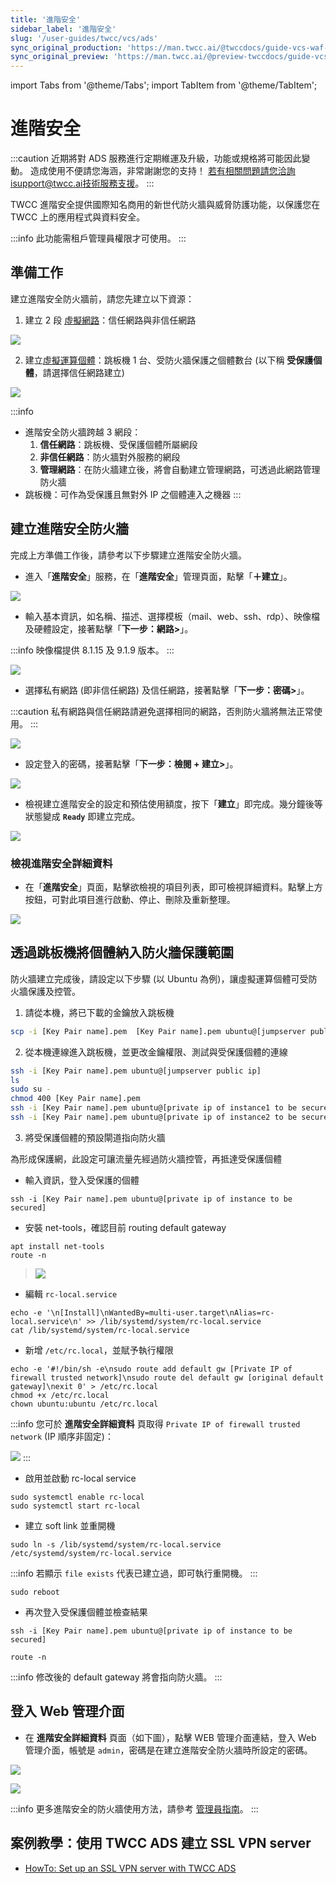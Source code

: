 ```yaml
---
title: '進階安全'
sidebar_label: '進階安全'
slug: '/user-guides/twcc/vcs/ads'
sync_original_production: 'https://man.twcc.ai/@twccdocs/guide-vcs-waf-zh'
sync_original_preview: 'https://man.twcc.ai/@preview-twccdocs/guide-vcs-waf-zh'
---
```


import Tabs from '@theme/Tabs';
import TabItem from '@theme/TabItem';

# 進階安全

:::caution
近期將對 ADS 服務進行定期維運及升級，功能或規格將可能因此變動。
造成使用不便請您海涵，非常謝謝您的支持！
若有相關問題請您洽詢isupport@twcc.ai技術服務支援。
:::

TWCC 進階安全提供國際知名商用的新世代防火牆與威脅防護功能，以保護您在 TWCC 上的應用程式與資料安全。

:::info
此功能需租戶管理員權限才可使用。
:::

## 準備工作

建立進階安全防火牆前，請您先建立以下資源：
1. 建立 2 段 [虛擬網路](https://man.twcc.ai/@twccdocs/doc-vcs-main-zh/https%3A%2F%2Fman.twcc.ai%2F%40twccdocs%2Fguide-vcs-vnw-zh)：信任網路與非信任網路

![](https://i.imgur.com/kboz5iR.png)


2. 建立[虛擬運算個體](https://man.twcc.ai/@twccdocs/doc-vcs-main-zh/https%3A%2F%2Fman.twcc.ai%2F%40twccdocs%2Fguide-vcs-create-zh)：跳板機 1 台、受防火牆保護之個體數台 (以下稱 **受保護個體**，請選擇信任網路建立)


![](https://i.imgur.com/0dIX68J.png)


:::info
- 進階安全防火牆跨越 3 網段：
    1. **信任網路**：跳板機、受保護個體所屬網段 
    2. **非信任網路**：防火牆對外服務的網段
    3. **管理網路**：在防火牆建立後，將會自動建立管理網路，可透過此網路管理防火牆
- 跳板機：可作為受保護且無對外 IP 之個體連入之機器 
:::




## 建立進階安全防火牆

完成上方準備工作後，請參考以下步驟建立進階安全防火牆。

 * 進入「**進階安全**」服務，在「**進階安全**」管理頁面，點擊「**＋建立**」。

![](https://i.imgur.com/orqXaV3.png)



* 輸入基本資訊，如名稱、描述、選擇模板（mail、web、ssh、rdp）、映像檔及硬體設定，接著點擊「**下一步：網路>**」。

:::info
映像檔提供 8.1.15 及 9.1.9 版本。
:::


![](https://i.imgur.com/st5DVR1.png)



* 選擇私有網路 (即非信任網路) 及信任網路，接著點擊「**下一步：密碼>**」。


:::caution
私有網路與信任網路請避免選擇相同的網路，否則防火牆將無法正常使用。
:::


![](https://i.imgur.com/EKRogrv.png)




* 設定登入的密碼，接著點擊「**下一步：檢閱 + 建立>**」。

![](https://i.imgur.com/GcVRcax.png)



* 檢視建立進階安全的設定和預估使用額度，按下「**建立**」即完成。幾分鐘後等狀態變成 **`Ready`** 即建立完成。

![](https://i.imgur.com/OTRd0Sw.png)



### 檢視進階安全詳細資料

* 在「**進階安全**」頁面，點擊欲檢視的項目列表，即可檢視詳細資料。點擊上方按鈕，可對此項目進行啟動、停止、刪除及重新整理。


![](https://cos.twcc.ai/SYS-MANUAL/uploads/upload_a0bc304b750b5acc2bf1d17055d18a2b.png)


## 透過跳板機將個體納入防火牆保護範圍

防火牆建立完成後，請設定以下步驟 (以 Ubuntu 為例)，讓虛擬運算個體可受防火牆保護及控管。

1. 請從本機，將已下載的金鑰放入跳板機

```bash
scp -i [Key Pair name].pem  [Key Pair name].pem ubuntu@[jumpserver public ip]:/home/ubuntu/
```

2. 從本機連線進入跳板機，並更改金鑰權限、測試與受保護個體的連線

```bash
ssh -i [Key Pair name].pem ubuntu@[jumpserver public ip]
ls
sudo su -
chmod 400 [Key Pair name].pem
ssh -i [Key Pair name].pem ubuntu@[private ip of instance1 to be secured]  hostname
ssh -i [Key Pair name].pem ubuntu@[private ip of instance2 to be secured]  hostname
```



3. 將受保護個體的預設閘道指向防火牆

為形成保護網，此設定可讓流量先經過防火牆控管，再抵達受保護個體

- 輸入資訊，登入受保護的個體

```
ssh -i [Key Pair name].pem ubuntu@[private ip of instance to be secured]
```


- 安裝 net-tools，確認目前 routing default gateway

```
apt install net-tools
route -n
```

> ![](https://i.imgur.com/0RllNZq.png)


- 編輯 `rc-local.service`

```
echo -e '\n[Install]\nWantedBy=multi-user.target\nAlias=rc-local.service\n' >> /lib/systemd/system/rc-local.service
cat /lib/systemd/system/rc-local.service
```

- 新增 `/etc/rc.local`，並賦予執行權限

```
echo -e '#!/bin/sh -e\nsudo route add default gw [Private IP of firewall trusted network]\nsudo route del default gw [original default gateway]\nexit 0' > /etc/rc.local
chmod +x /etc/rc.local
chown ubuntu:ubuntu /etc/rc.local
```

:::info
您可於 **進階安全詳細資料** 頁取得 `Private IP of firewall trusted network` (IP 順序非固定)：

![](https://i.imgur.com/rvyjbJA.png)
:::


- 啟用並啟動 rc-local service

```
sudo systemctl enable rc-local
sudo systemctl start rc-local
```

- 建立 soft link 並重開機

```
sudo ln -s /lib/systemd/system/rc-local.service /etc/systemd/system/rc-local.service
```
:::info
若顯示 `file exists` 代表已建立過，即可執行重開機。
:::

```
sudo reboot
```


- 再次登入受保護個體並檢查結果

```
ssh -i [Key Pair name].pem ubuntu@[private ip of instance to be secured]
```
```
route -n
```

:::info
修改後的 default gateway 將會指向防火牆。
:::



## 登入 Web 管理介面 

* 在 **進階安全詳細資料** 頁面（如下圖），點擊 WEB 管理介面連結，登入 Web 管理介面，帳號是 `admin`，密碼是在建立進階安全防火牆時所設定的密碼。

![](https://cos.twcc.ai/SYS-MANUAL/uploads/upload_0016b497215d208bbe9f0262dc1e06f3.png)


![](https://cos.twcc.ai/SYS-MANUAL/uploads/upload_e81652b76b45dcbdf0928af3516c9af5.png)

:::info
更多進階安全的防火牆使用方法，請參考 [管理員指南](https://docs.paloaltonetworks.com/content/dam/techdocs/zh_TW/pdf/pan-os/8-1/pan-os-81-admin-guide-zh-tw.pdf)。
:::

<!-- 英文版：https://docs.paloaltonetworks.com/content/dam/techdocs/en_US/pdf/pan-os/8-1/pan-os-admin/pan-os-admin.pdf -->

## 案例教學：使用 TWCC ADS 建立 SSL VPN server

- [HowTo: Set up an SSL VPN server with TWCC ADS](https://man.twcc.ai/@twccdocs/howto-vcs-ads-setup-ssl-vpn-en)